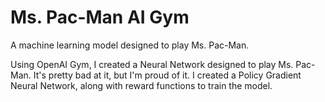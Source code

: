 # Ms. Pac-Man AI Gym
A machine learning model designed to play Ms. Pac-Man.


Using OpenAI Gym, I created a Neural Network designed to play Ms. Pac-Man. It's pretty bad at it, but I'm proud of it. I created a Policy Gradient Neural Network, along with reward functions to train the model.
